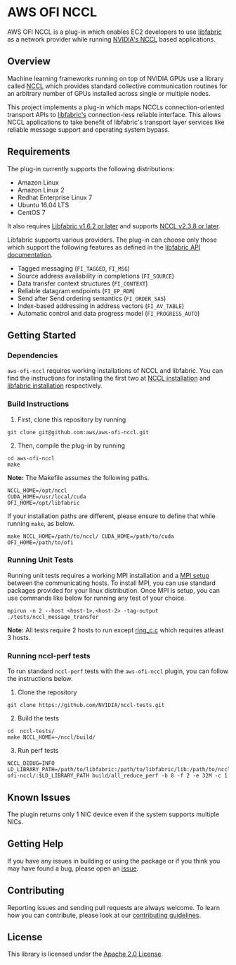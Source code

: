 # AWS OFI NCCL

AWS OFI NCCL is a plug-in which enables EC2 developers to use [libfabric](https://github.com/ofiwg/libfabric) as a network provider while running [NVIDIA's NCCL](https://github.com/NVIDIA/nccl) based applications.

## Overview

Machine learning frameworks running on top of NVIDIA GPUs use a library called [NCCL](https://developer.nvidia.com/nccl) which provides standard collective communication routines for an arbitrary number of GPUs installed across single or multiple nodes.

This project implements a plug-in which maps NCCLs connection-oriented transport APIs to [libfabric's](https://ofiwg.github.io/libfabric/) connection-less reliable interface. This allows NCCL applications to take benefit of libfabric's transport layer services like reliable message support and operating system bypass.

## Requirements

The plug-in currently supports the following distributions:
* Amazon Linux
* Amazon Linux 2
* Redhat Enterprise Linux 7
* Ubuntu 16.04 LTS
* CentOS 7

It also requires [Libfabric v1.6.2 or later](https://github.com/ofiwg/libfabric/tree/master) and supports [NCCL v2.3.8 or later](link-to-be-inserted).

Libfabric supports various providers. The plug-in can choose only those which support the following features as defined in the [libfabric API documentation](https://github.com/ofiwg/libfabric/tree/master/man/).

* Tagged messaging (`FI_TAGGED`, `FI_MSG`)
* Source address availability in completions (`FI_SOURCE`)
* Data transfer context structures (`FI_CONTEXT`)
* Reliable datagram endpoints (`FI_EP_RDM`)
* Send after Send ordering semantics (`FI_ORDER_SAS`)
* Index-based addressing in address vectors (`FI_AV_TABLE`)
* Automatic control and data progress model (`FI_PROGRESS_AUTO`)

## Getting Started

### Dependencies

`aws-ofi-nccl` requires working installations of NCCL and libfabric. You can find the instructions for installing the first two at [NCCL installation](https://github.com/NVIDIA/nccl) and [libfabric installation](https://github.com/ofiwg/libfabric) respectively.

### Build Instructions

1. First, clone this repository by running

```
git clone git@github.com:aws/aws-ofi-nccl.git
```

2. Then, compile the plug-in by running
```
cd aws-ofi-nccl
make
```

**Note:** The Makefile assumes the following paths.
```
NCCL_HOME=/opt/nccl
CUDA_HOME=/usr/local/cuda
OFI_HOME=/opt/libfabric
```

If your installation paths are different, please ensure to define that while running `make`, as below.
```
make NCCL_HOME=/path/to/nccl/ CUDA_HOME=/path/to/cuda OFI_HOME=/path/to/ofi
```

### Running Unit Tests

Running unit tests requires a working MPI installation and a [MPI setup](https://www.open-mpi.org/faq/?category=running) between the communicating hosts.  To install MPI, you can use standard packages provided for your linux distribution. Once MPI is setup, you can use commands like below for running any test of your choice.

```
mpirun -n 2 --host <host-1>,<host-2> -tag-output ./tests/nccl_message_transfer
```

**Note:** All tests require 2 hosts to run except [ring_c.c](path_to_ring_c.c) which requires atleast 3 hosts.

### Running nccl-perf tests

To run standard `nccl-perf` tests with the `aws-ofi-nccl` plugin, you can follow the instructions below.

1. Clone the repository
```
git clone https://github.com/NVIDIA/nccl-tests.git
```

2. Build the tests
```
cd  nccl-tests/
make NCCL_HOME=~/nccl/build/
```

3. Run perf tests
```
NCCL_DEBUG=INFO LD_LIBRARY_PATH=/path/to/libfabric:/path/to/libfabric/lib:/path/to/nccl/build/lib:/path/to/aws-ofi-nccl/:$LD_LIBRARY_PATH build/all_reduce_perf -b 8 -f 2 -e 32M -c 1
```

## Known Issues

The plugin returns only 1 NIC device even if the system supports multiple NICs.

## Getting Help

If you have any issues in building or using the package or if you think you may have found a bug, please open an [issue](https://github.com/aws/aws-ofi-nccl/issues).

## Contributing

Reporting issues and sending pull requests are always welcome. To learn how you can contribute, please look at our [contributing guidelines](CONTRIBUTING.md#contributing-guidelines).

## License

This library is licensed under the [Apache 2.0 License](LICENSE). 
